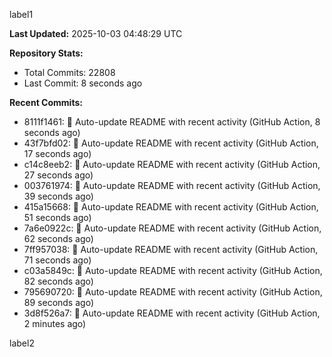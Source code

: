 
label1 
<!-- ACTIVITY_START -->
**Last Updated:** 2025-10-03 04:48:29 UTC

**Repository Stats:**
- Total Commits: 22808
- Last Commit: 8 seconds ago

**Recent Commits:**
- 8111f1461: 🤖 Auto-update README with recent activity (GitHub Action, 8 seconds ago)
- 43f7bfd02: 🤖 Auto-update README with recent activity (GitHub Action, 17 seconds ago)
- c14c8eeb2: 🤖 Auto-update README with recent activity (GitHub Action, 27 seconds ago)
- 003761974: 🤖 Auto-update README with recent activity (GitHub Action, 39 seconds ago)
- 415a15668: 🤖 Auto-update README with recent activity (GitHub Action, 51 seconds ago)
- 7a6e0922c: 🤖 Auto-update README with recent activity (GitHub Action, 62 seconds ago)
- 7ff957038: 🤖 Auto-update README with recent activity (GitHub Action, 71 seconds ago)
- c03a5849c: 🤖 Auto-update README with recent activity (GitHub Action, 82 seconds ago)
- 795690720: 🤖 Auto-update README with recent activity (GitHub Action, 89 seconds ago)
- 3d8f526a7: 🤖 Auto-update README with recent activity (GitHub Action, 2 minutes ago)
<!-- ACTIVITY_END -->

label2
